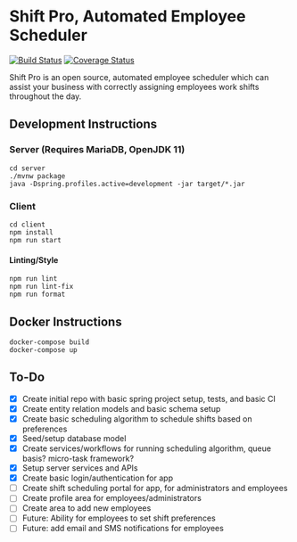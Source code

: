 # Shift Pro, Automated Employee Scheduler
[![Build Status](https://travis-ci.org/dillonmabry/shift-pro-scheduler.svg?branch=master)](https://travis-ci.org/dillonmabry/shift-pro-scheduler)
[![Coverage Status](https://coveralls.io/repos/github/dillonmabry/shift-pro-scheduler/badge.svg?branch=master)](https://coveralls.io/github/dillonmabry/shift-pro-scheduler?branch=master)

Shift Pro is an open source, automated employee scheduler which can assist your business with correctly assigning employees work shifts throughout the day.

## Development Instructions

### Server (Requires MariaDB, OpenJDK 11)
```
cd server
./mvnw package
java -Dspring.profiles.active=development -jar target/*.jar
```

### Client
```
cd client
npm install
npm run start
```
#### Linting/Style
```
npm run lint
npm run lint-fix
npm run format
```

## Docker Instructions
```
docker-compose build
docker-compose up
```

## To-Do
- [X] Create initial repo with basic spring project setup, tests, and basic CI
- [X] Create entity relation models and basic schema setup
- [X] Create basic scheduling algorithm to schedule shifts based on preferences
- [X] Seed/setup database model
- [X] Create services/workflows for running scheduling algorithm, queue basis? micro-task framework?
- [X] Setup server services and APIs
- [X] Create basic login/authentication for app
- [ ] Create shift scheduling portal for app, for administrators and employees
- [ ] Create profile area for employees/administrators
- [ ] Create area to add new employees
- [ ] Future: Ability for employees to set shift preferences
- [ ] Future: add email and SMS notifications for employees
